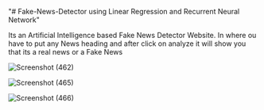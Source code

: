"# Fake-News-Detector using Linear Regression and Recurrent Neural Network" <br>

Its an Artificial Intelligence based Fake News Detector Website. In where ou have to put any News heading and after click on analyze it will show you that its a real news or a Fake News 


![Screenshot (462)](https://user-images.githubusercontent.com/44479743/128063457-a08cdc54-0233-4bb7-b27c-058a55ff37e7.png)

![Screenshot (465)](https://user-images.githubusercontent.com/44479743/128063544-a8693e72-b172-4207-b713-c2f51cb62332.png)

![Screenshot (466)](https://user-images.githubusercontent.com/44479743/128063602-d8cf4fe3-5674-4004-b856-c2e8b9de5ae7.png)

